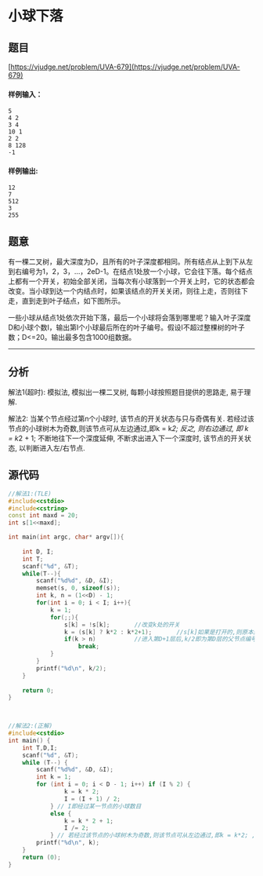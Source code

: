 # 小球下落

## 题目
[https://vjudge.net/problem/UVA-679](https://vjudge.net/problem/UVA-679)



#### 样例输入：
```
5
4 2
3 4
10 1
2 2
8 128
-1
```
#### 样例输出:
```
12
7
512
3
255
```

## 题意

有一棵二叉树，最大深度为D，且所有的叶子深度都相同。所有结点从上到下从左到右编号为1，2，3，…，2eD-1。在结点1处放一个小球，它会往下落。每个结点上都有一个开关，初始全部关闭，当每次有小球落到一个开关上时，它的状态都会改变。当小球到达一个内结点时，如果该结点的开关关闭，则往上走，否则往下走，直到走到叶子结点，如下图所示。

一些小球从结点1处依次开始下落，最后一个小球将会落到哪里呢？输入叶子深度D和小球个数I，输出第I个小球最后所在的叶子编号。假设I不超过整棵树的叶子数；D<=20。输出最多包含1000组数据。

------

## 分析

解法1(超时):
模拟法, 模拟出一棵二叉树, 每颗小球按照题目提供的思路走, 易于理解.

解法2:
当某个节点经过第n个小球时, 该节点的开关状态与只与奇偶有关. 若经过该节点的小球树木为奇数,则该节点可从左边通过,即k = k*2; 反之, 则右边通过, 即 k = k*2 + 1; 不断地往下一个深度延伸, 不断求出进入下一个深度时, 该节点的开关状态, 以判断进入左/右节点. 

## 源代码

```cpp
//解法1:(TLE)
#include<cstdio>
#include<cstring>
const int maxd = 20;
int s[1<<maxd];

int main(int argc, char* argv[]){
	
	int D, I;
	int T;
	scanf("%d", &T);
	while(T--){
		scanf("%d%d", &D, &I);
		memset(s, 0, sizeof(s));
		int k, n = (1<<D) - 1;
		for(int i = 0; i < I; i++){
			k = 1;
			for(;;){
				s[k] = !s[k];		//改变k处的开关 
				k = (s[k] ? k*2 : k*2+1);		//s[k]如果是打开的,则原本是关的,往左走;反之,往右走. 
				if(k > n)			//进入第D+1层后,k/2即为第D层的父节点编号. 
					break;
			}
		}
		printf("%d\n", k/2);
	}
	
	return 0;
}

 

//解法2:(正解)
#include<cstdio>
int main() {
	int T,D,I;
	scanf("%d", &T);
	while (T--) {
		scanf("%d%d", &D, &I);
		int k = 1;
		for (int i = 0; i < D - 1; i++) if (I % 2) {
				k = k * 2;
				I = (I + 1) / 2;
			} // I即经过某一节点的小球数目
			else {
				k = k * 2 + 1;
				I /= 2;
			} // 若经过该节点的小球树木为奇数,则该节点可从左边通过,即k = k*2; , 反之, 则右边通过, 即 k = k*2 + 1;
		printf("%d\n", k);
	}
	return (0);
}

```
